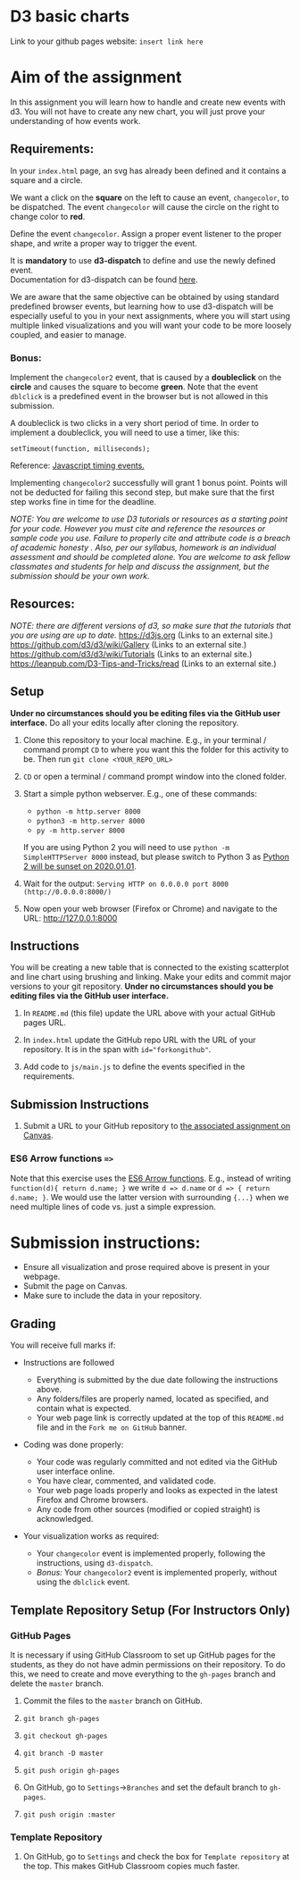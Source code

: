 # D3 basic charts

Link to your github pages website: `insert link here`

# Aim of the assignment

In this assignment you will learn how to handle and create new events with d3. You will not have to create any new chart, you will just prove your understanding of how events work.

## Requirements:

In your `index.html` page, an svg has already been defined and it contains a square and a circle.

We want a click on the **square** on the left to cause an event, `changecolor`, to be dispatched. The event `changecolor` will cause the circle on the right to change color to **red**.

Define the event `changecolor`. Assign a proper event listener to the proper shape, and write a proper way to trigger the event.

It is **mandatory** to use **d3-dispatch** to define and use the newly defined event.    
Documentation for d3-dispatch can be found [here](https://github.com/d3/d3-dispatch).

We are aware that the same objective can be obtained by using standard predefined browser events, but learning how to use d3-dispatch will be especially useful to you in your next assignments, where you will start using multiple linked visualizations and you will want your code to be more loosely coupled, and easier to manage.

### Bonus:
Implement the `changecolor2` event, that is caused by a **doubleclick** on the **circle** and causes the square to become **green**. Note that the event `dblclick` is a predefined event in the browser but is not allowed in this submission.

A doubleclick is two clicks in a very short period of time. In order to implement a doubleclick, you will need to use a timer, like this:

```
setTimeout(function, milliseconds);
```

Reference: [Javascript timing events.](https://www.w3schools.com/js/js_timing.asp)

Implementing `changecolor2` successfully will grant 1 bonus point. Points will not be deducted for failing this second step, but make sure that the first step works fine in time for the deadline.


*NOTE: You are welcome to use D3 tutorials or resources as a starting point for your code. However you must cite and reference the resources or sample code you use. Failure to properly cite and attribute code is a breach of academic honesty . Also, per our syllabus, homework is an individual assessment and should be completed alone. You are welcome to ask fellow classmates and students for help and discuss the assignment, but the submission should be your own work.*


## Resources:

*NOTE: there are different versions of d3, so make sure that the tutorials that you are using are up to date.*
https://d3js.org (Links to an external site.)   
https://github.com/d3/d3/wiki/Gallery (Links to an external site.)   
https://github.com/d3/d3/wiki/Tutorials (Links to an external site.)   
https://leanpub.com/D3-Tips-and-Tricks/read (Links to an external site.)   


## Setup

**Under no circumstances should you be editing files via the GitHub user interface.** Do all your edits locally after cloning the repository.

1. Clone this repository to your local machine. E.g., in your terminal / command prompt `CD` to where you want this the folder for this activity to be. Then run `git clone <YOUR_REPO_URL>`

1. `CD` or open a terminal / command prompt window into the cloned folder.

1. Start a simple python webserver. E.g., one of these commands:
    * `python -m http.server 8000`
    * `python3 -m http.server 8000`
    * `py -m http.server 8000`

    If you are using Python 2 you will need to use `python -m SimpleHTTPServer 8000` instead, but please switch to Python 3 as [Python 2 will be sunset on 2020.01.01](https://www.python.org/doc/sunset-python-2/).

1. Wait for the output: `Serving HTTP on 0.0.0.0 port 8000 (http://0.0.0.0:8000/)`

1. Now open your web browser (Firefox or Chrome) and navigate to the URL: http://127.0.0.1:8000

## Instructions

You will be creating a new table that is connected to the existing scatterplot and line chart using brushing and linking.
Make your edits and commit major versions to your git repository.
**Under no circumstances should you be editing files via the GitHub user interface.**

1. In `README.md` (this file) update the URL above with your actual GitHub pages URL.

2. In `index.html` update the GitHub repo URL with the URL of your repository. It is in the span with `id="forkongithub"`.

3. Add code to `js/main.js` to define the events specified in the requirements.


## Submission Instructions

1. Submit a URL to your GitHub repository to [the associated assignment on Canvas](https://canvas.instructure.com/courses/1781732/assignments/13383551).


### ES6 Arrow functions `=>`

Note that this exercise uses the [ES6 Arrow functions](https://developer.mozilla.org/en-US/docs/Web/JavaScript/Reference/Functions/Arrow_functions).
E.g., instead of writing `function(d){ return d.name; }` we write `d => d.name` or `d => { return d.name; }`. We would use the latter version with surrounding `{...}` when we need multiple lines of code vs. just a simple expression.

# Submission instructions:

  - Ensure all visualization and prose required above is present in your webpage.
  - Submit the page on Canvas.
  - Make sure to include the data in your repository.

## Grading

You will receive full marks if:

* Instructions are followed
    * Everything is submitted by the due date following the instructions above.
    * Any folders/files are properly named, located as specified, and contain what is expected.
    * Your web page link is correctly updated at the top of this `README.md` file and in the `Fork me on GitHub` banner.

* Coding was done properly:
    * Your code was regularly committed and not edited via the GitHub user interface online.
    * You have clear, commented, and validated code.
    * Your web page loads properly and looks as expected in the latest Firefox and Chrome browsers.
    * Any code from other sources (modified or copied straight) is acknowledged.

* Your visualization works as required:
    * Your `changecolor` event is implemented properly, following the instructions, using `d3-dispatch`.
    * *Bonus:* Your `changecolor2` event is implemented properly, without using the `dblclick` event.

## Template Repository Setup (For Instructors Only)

### GitHub Pages

It is necessary if using GitHub Classroom to set up GitHub pages for the students, as they do not have admin permissions on their repository. To do this, we need to create and move everything to the `gh-pages` branch and delete the `master` branch.

1. Commit the files to the `master` branch on GitHub.

1. `git branch gh-pages`

1. `git checkout gh-pages`

1. `git branch -D master`

1. `git push origin gh-pages`

1. On GitHub, go to `Settings`->`Branches` and set the default branch to `gh-pages`.

1. `git push origin :master`

### Template Repository

1. On GitHub, go to `Settings` and check the box for `Template repository` at the top. This makes GitHub Classroom copies much faster.
